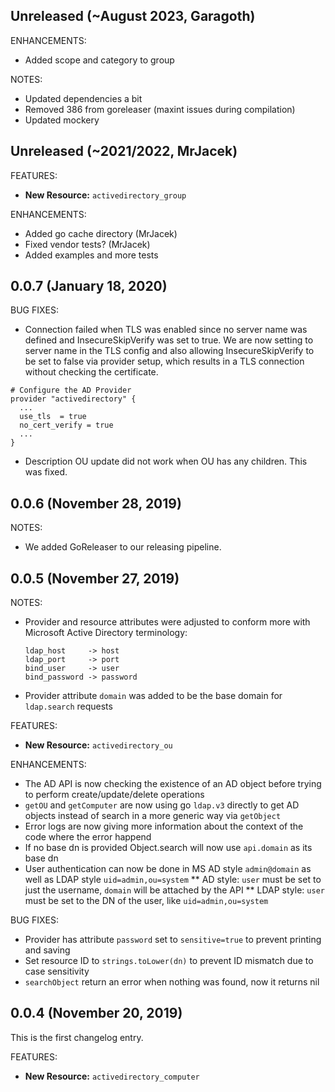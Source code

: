 ## Unreleased (~August 2023, Garagoth)

ENHANCEMENTS:
* Added scope and category to group

NOTES:
* Updated dependencies a bit
* Removed 386 from goreleaser (maxint issues during compilation)
* Updated mockery

## Unreleased (~2021/2022, MrJacek)

FEATURES:
* **New Resource:** `activedirectory_group`

ENHANCEMENTS:
* Added go cache directory (MrJacek)
* Fixed vendor tests? (MrJacek)
* Added examples and more tests

## 0.0.7 (January 18, 2020)

BUG FIXES:
* Connection failed when TLS was enabled since no server name was defined and InsecureSkipVerify was set to true. We are now setting to server name in the TLS config and also allowing InsecureSkipVerify to be set to false via provider setup, which results in a TLS connection without checking the certificate.

```hcl
# Configure the AD Provider
provider "activedirectory" {
  ...
  use_tls  = true
  no_cert_verify = true
  ...
}
```

* Description OU update did not work when OU has any children. This was fixed.

## 0.0.6 (November 28, 2019)

NOTES:
* We added GoReleaser to our releasing pipeline.

## 0.0.5 (November 27, 2019)

NOTES:
* Provider and resource attributes were adjusted to conform more with Microsoft Active Directory terminology:

      ldap_host     -> host
      ldap_port     -> port
      bind_user     -> user
      bind_password -> password

* Provider attribute `domain` was added to be the base domain for `ldap.search` requests

FEATURES:
* **New Resource:** `activedirectory_ou`

ENHANCEMENTS:
* The AD API is now checking the existence of an AD object before trying to perform create/update/delete operations
* `getOU` and `getComputer` are now using go `ldap.v3` directly to get AD objects instead of search in a more generic way via `getObject`
* Error logs are now giving more information about the context of the code where the error happend
* If no base dn is provided Object.search will now use `api.domain` as its base dn
* User authentication can now be done in MS AD style `admin@domain` as well as LDAP style `uid=admin,ou=system`
** AD style: `user` must be set to just the username, `domain` will be attached by the API
** LDAP style: `user` must be set to the DN of the user, like `uid=admin,ou=system`

BUG FIXES:
* Provider has attribute `password` set to `sensitive=true` to prevent printing and saving
* Set resource ID to `strings.toLower(dn)` to prevent ID mismatch due to case sensitivity
* `searchObject` return an error when nothing was found, now it returns nil

## 0.0.4 (November 20, 2019)

This is the first changelog entry.

FEATURES:

* **New Resource:** `activedirectory_computer`
